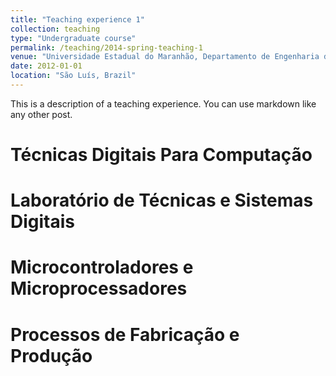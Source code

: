 ```yaml
---
title: "Teaching experience 1"
collection: teaching
type: "Undergraduate course"
permalink: /teaching/2014-spring-teaching-1
venue: "Universidade Estadual do Maranhão, Departamento de Engenharia da Computação"
date: 2012-01-01
location: "São Luís, Brazil"
---
```


This is a description of a teaching experience. You can use markdown like any other post.

Técnicas Digitais Para Computação
======

Laboratório de Técnicas e Sistemas Digitais
======

Microcontroladores e Microprocessadores
======
Processos de Fabricação e Produção
======
